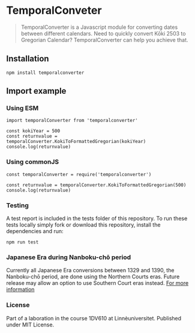 # TemporalConveter

>TemporalConverter is a Javascript module for converting dates between different calendars. Need to quickly convert Kōki 2503 to Gregorian Calendar? TemporalConverter can help you achieve that.

## Installation

``` JS
npm install temporalconverter
```

## Import example

### Using ESM

``` JS
import temporalConverter from 'temporalconverter'

const kokiYear = 500
const returnvalue = temporalConverter.KokiToFormattedGregorian(kokiYear)
console.log(returnvalue)
```

### Using commonJS

``` JS
const temporalConverter = require('temporalconverter')

const returnvalue = temporalConverter.KokiToFormattedGregorian(500)
console.log(returnvalue)
```

### Testing

A test report is included in the tests folder of this repository. To run these tests locally simply fork or download this repository, install the dependencies and run:

``` commandline
npm run test
```

### Japanese Era during Nanboku-chō period

 Currently all Japanese Era conversions between 1329 and 1390, the Nanboku-chō period, are done using the Northern Courts eras. Future release may allow an option to use Southern Court eras instead.
[For more information](https://en.wikipedia.org/wiki/Nanboku-ch%C5%8D_period)

### License

Part of a laboration in the course 1DV610 at Linnèuniversitet. Published under MIT License.
